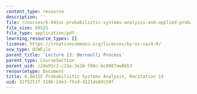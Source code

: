 ```yaml
---
content_type: resource
description: ''
file: /courses/6-041sc-probabilistic-systems-analysis-and-applied-probability-fall-2013/32f5253f318b2de3f5cdd121de8dc59f_MIT6_041SCF13_rec14.pdf
file_size: 69525
file_type: application/pdf
learning_resource_types: []
license: https://creativecommons.org/licenses/by-nc-sa/4.0/
ocw_type: OCWFile
parent_title: 'Lecture 13: Bernoulli Process'
parent_type: CourseSection
parent_uid: c2de91c2-c31e-3e16-f00c-bc8087ae8b53
resourcetype: Document
title: 6.041SC Probabilistic Systems Analysis, Recitation 14
uid: 32f5253f-318b-2de3-f5cd-d121de8dc59f
---
```

